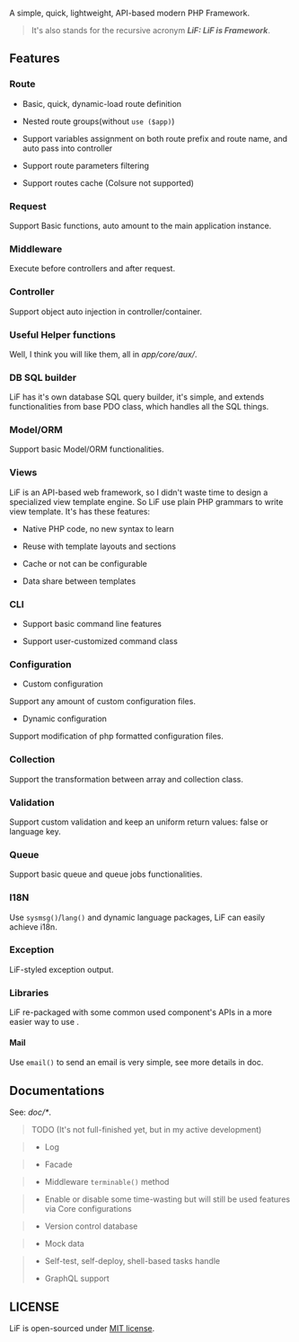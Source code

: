 A simple, quick, lightweight, API-based modern PHP Framework.

> It's also stands for the recursive acronym ___LiF: LiF is Framework___.

## Features

### Route

- Basic, quick, dynamic-load route definition

- Nested route groups(without `use ($app)`)

- Support variables assignment on both route prefix and route name, and auto pass into controller

- Support route parameters filtering

- Support routes cache (Colsure not supported)

### Request

Support Basic functions, auto amount to the main application instance.

### Middleware

Execute before controllers and after request.

### Controller

Support object auto injection in controller/container.

### Useful Helper functions

Well, I think you will like them, all in _app/core/aux/_.

### DB SQL builder

LiF has it's own database SQL query builder, it's simple, and extends functionalities from base PDO class, which handles all the SQL things.

### Model/ORM

Support basic Model/ORM functionalities.

### Views

LiF is an API-based web framework, so I didn't waste time to design a specialized view template engine. So LiF use plain PHP grammars to write view template. It's has these features:

- Native PHP code, no new syntax to learn

- Reuse with template layouts and sections

- Cache or not can be configurable

- Data share between templates

### CLI

- Support basic command line features

- Support user-customized command class

### Configuration

- Custom configuration

Support any amount of custom configuration files.

- Dynamic configuration

Support modification of php formatted configuration files.

### Collection

Support the transformation between array and collection class.

### Validation

Support custom validation and keep an uniform return values: false or language key.

### Queue

Support basic queue and queue jobs functionalities.

### I18N

Use `sysmsg()`/`lang()` and dynamic language packages, LiF can easily achieve i18n.

### Exception

LiF-styled exception output.

### Libraries

LiF re-packaged with some common used component's APIs in a more easier way to use .

#### Mail

Use `email()` to send an email is very simple, see more details in doc.

## Documentations

See: _doc/*_.

> TODO (It's not full-finished yet, but in my active development)

> - Log

> - Facade

> - Middleware `terminable()` method

> - Enable or disable some time-wasting but will still be used features via Core configurations

> - Version control database

> - Mock data

> - Self-test, self-deploy, shell-based tasks handle
> 
> - GraphQL support

## LICENSE

LiF is open-sourced under [MIT license](https://opensource.org/licenses/MIT).
